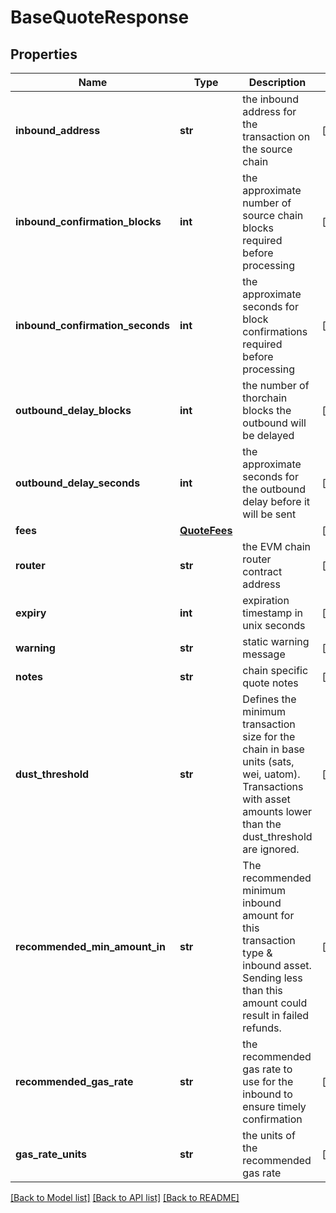 # BaseQuoteResponse

## Properties
Name | Type | Description | Notes
------------ | ------------- | ------------- | -------------
**inbound_address** | **str** | the inbound address for the transaction on the source chain | [optional] 
**inbound_confirmation_blocks** | **int** | the approximate number of source chain blocks required before processing | [optional] 
**inbound_confirmation_seconds** | **int** | the approximate seconds for block confirmations required before processing | [optional] 
**outbound_delay_blocks** | **int** | the number of thorchain blocks the outbound will be delayed | [optional] 
**outbound_delay_seconds** | **int** | the approximate seconds for the outbound delay before it will be sent | [optional] 
**fees** | [**QuoteFees**](QuoteFees.md) |  | [optional] 
**router** | **str** | the EVM chain router contract address | [optional] 
**expiry** | **int** | expiration timestamp in unix seconds | [optional] 
**warning** | **str** | static warning message | [optional] 
**notes** | **str** | chain specific quote notes | [optional] 
**dust_threshold** | **str** | Defines the minimum transaction size for the chain in base units (sats, wei, uatom). Transactions with asset amounts lower than the dust_threshold are ignored. | [optional] 
**recommended_min_amount_in** | **str** | The recommended minimum inbound amount for this transaction type &amp; inbound asset. Sending less than this amount could result in failed refunds. | [optional] 
**recommended_gas_rate** | **str** | the recommended gas rate to use for the inbound to ensure timely confirmation | [optional] 
**gas_rate_units** | **str** | the units of the recommended gas rate | [optional] 

[[Back to Model list]](../README.md#documentation-for-models) [[Back to API list]](../README.md#documentation-for-api-endpoints) [[Back to README]](../README.md)

